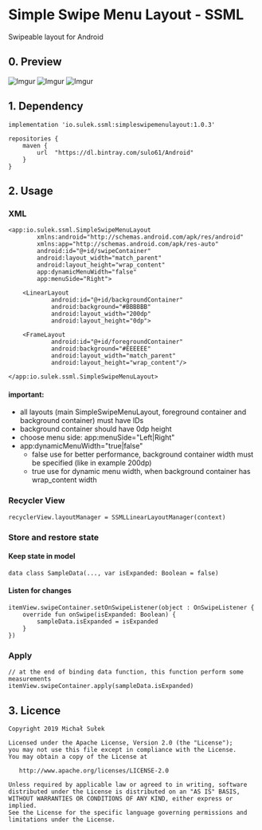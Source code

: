 # Simple Swipe Menu Layout - SSML
Swipeable layout for Android

## 0. Preview

![Imgur](https://i.imgur.com/9Ny55DA.jpg)
![Imgur](https://i.imgur.com/2jas6aK.gif)
![Imgur](https://i.imgur.com/pVMGYjD.jpg)

## 1. Dependency

```
implementation 'io.sulek.ssml:simpleswipemenulayout:1.0.3'
```
```
repositories {
    maven {
        url  "https://dl.bintray.com/sulo61/Android"
    }
}
```

## 2. Usage

### XML

```
<app:io.sulek.ssml.SimpleSwipeMenuLayout
        xmlns:android="http://schemas.android.com/apk/res/android"
        xmlns:app="http://schemas.android.com/apk/res-auto"
        android:id="@+id/swipeContainer"
        android:layout_width="match_parent"
        android:layout_height="wrap_content"
        app:dynamicMenuWidth="false"
        app:menuSide="Right">

    <LinearLayout
            android:id="@+id/backgroundContainer"
            android:background="#BBBBBB"
            android:layout_width="200dp"
            android:layout_height="0dp">

    <FrameLayout
            android:id="@+id/foregroundContainer"
            android:background="#EEEEEE"
            android:layout_width="match_parent"
            android:layout_height="wrap_content"/>

</app:io.sulek.ssml.SimpleSwipeMenuLayout>
```

#### important:
- all layouts (main SimpleSwipeMenuLayout, foreground container and background container) must have IDs
- background container should have 0dp height
- choose menu side: app:menuSide="Left|Right"
- app:dynamicMenuWidth="true|false"
    - false use for better performance, background container width must be specified (like in example 200dp)
    - true use for dynamic menu width, when background container has wrap_content width


### Recycler View

```
recyclerView.layoutManager = SSMLLinearLayoutManager(context)
```


### Store and restore state

#### Keep state in model
```
data class SampleData(..., var isExpanded: Boolean = false)
```

#### Listen for changes
```
itemView.swipeContainer.setOnSwipeListener(object : OnSwipeListener {
    override fun onSwipe(isExpanded: Boolean) {
        sampleData.isExpanded = isExpanded
    }
})
```

### Apply
```
// at the end of binding data function, this function perform some measurements
itemView.swipeContainer.apply(sampleData.isExpanded)
```

## 3. Licence

```
Copyright 2019 Michał Sułek

Licensed under the Apache License, Version 2.0 (the "License");
you may not use this file except in compliance with the License.
You may obtain a copy of the License at

   http://www.apache.org/licenses/LICENSE-2.0

Unless required by applicable law or agreed to in writing, software
distributed under the License is distributed on an "AS IS" BASIS,
WITHOUT WARRANTIES OR CONDITIONS OF ANY KIND, either express or implied.
See the License for the specific language governing permissions and
limitations under the License.
```
